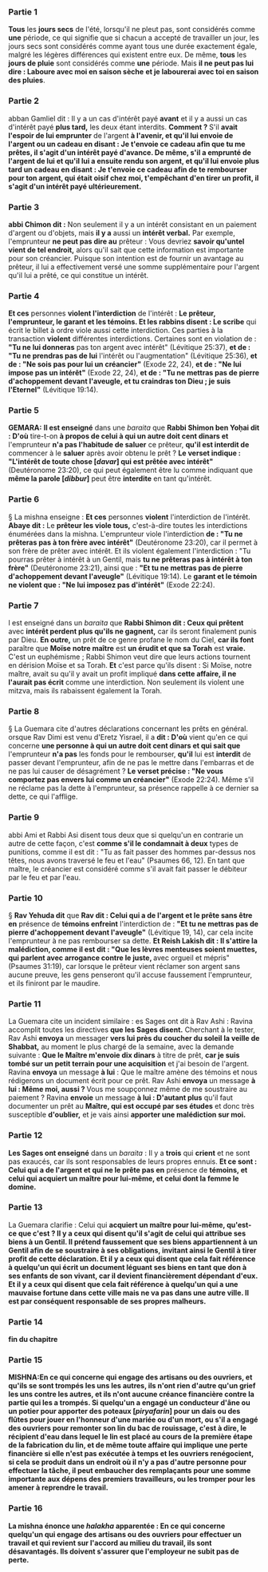 ### Partie 1
<b>Tous</b> les <b>jours secs</b> de l'été, lorsqu'il ne pleut pas, sont considérés comme <b>une</b> période, ce qui signifie que si chacun a accepté de travailler un jour, les jours secs sont considérés comme ayant tous une durée exactement égale, malgré les légères différences qui existent entre eux. De même, <b>tous</b> les <b>jours de pluie</b> sont considérés comme <b>une</b> période. Mais <b>il ne peut pas lui dire : Laboure avec moi en saison sèche</b> <b>et je labourerai avec toi en saison des pluies</b>.

### Partie 2
abban Gamliel dit : Il y a</b> un cas d'intérêt payé <b>avant</b> et il y a</b> aussi un cas d'intérêt payé <b>plus tard,</b> les deux étant interdits. <b>Comment ? </b> S'il <b>avait l'espoir de lui emprunter</b> de l'argent <b>à l'avenir, <b>et qu'il lui envoie</b> de l'argent ou un cadeau <b>en disant :</b> Je t'envoie ce cadeau <b>afin que tu me prêtes, il s'agit d'un <b>intérêt payé d'avance</b>.</b> De même, s'il a <b>emprunté</b> de l'argent <b>de lui et</b> qu'il lui a ensuite <b>rendu son argent, et qu'il</b> lui <b>envoie</b> plus tard un cadeau <b>en disant :</b> Je t'envoie ce cadeau afin de te rembourser <b>pour ton argent, qui était oisif chez moi,</b> t'empêchant d'en tirer un profit, <b>il s'agit d'un intérêt</b> payé <b>ultérieurement.</b>

### Partie 3
abbi Chimon dit :</b> Non seulement il y a un intérêt consistant en un paiement d'argent ou d'objets, mais <b>il y a</b> aussi un <b>intérêt verbal.</b> Par exemple, l'emprunteur <b>ne peut pas dire au</b> prêteur : Vous devriez <b>savoir qu'untel vient de tel endroit,</b> alors qu'il sait que cette information est importante pour son créancier. Puisque son intention est de fournir un avantage au prêteur, il lui a effectivement versé une somme supplémentaire pour l'argent qu'il lui a prêté, ce qui constitue un intérêt.

### Partie 4
<b>Et ces</b> personnes <b>violent l'interdiction</b> de l'intérêt : <b>Le prêteur, l'emprunteur, le garant et les témoins. Et les rabbins disent : Le scribe</b> qui écrit le billet à ordre viole aussi cette interdiction. Ces parties à la transaction <b>violent</b> différentes interdictions. Certaines sont en violation de : <b>"Tu ne lui donneras</b> pas ton argent avec intérêt" (Lévitique 25:37), <b>et de : "Tu ne prendras pas de lui</b> l'intérêt ou l'augmentation" (Lévitique 25:36), <b>et de : "Ne sois pas pour lui un créancier"</b> (Exode 22, 24), <b>et de : "Ne lui impose pas un intérêt"</b> (Exode 22, 24), <b>et de : "Tu ne mettras pas de pierre d'achoppement devant l'aveugle, et tu craindras ton Dieu ; je suis l'Eternel"</b> (Lévitique 19:14).

### Partie 5
<strong>GEMARA:</strong> <b>Il est enseigné</b> dans une <i>baraita</i> que <b>Rabbi Shimon ben Yoḥai dit : D'où</b> tire-t-on <b>à propos de celui à qui un autre doit cent dinars et</b> l'emprunteur <b>n'a pas l'habitude de saluer</b> ce prêteur, <b>qu'il est interdit de</b> commencer à le <b>saluer</b> après avoir obtenu le prêt ? <b>Le verset indique : "L'intérêt de toute chose [<i>davar</i>] qui est prêtée avec intérêt"</b> (Deutéronome 23:20), ce qui peut également être lu comme indiquant que <b>même la parole [<i>dibbur</i>]</b> peut être <b>interdite</b> en tant qu'intérêt.

### Partie 6
§ La mishna enseigne : <b>Et ces</b> personnes <b>violent</b> l'interdiction de l'intérêt. <b>Abaye dit :</b> Le <b>prêteur les viole tous,</b> c'est-à-dire toutes les interdictions énumérées dans la mishna. L'emprunteur viole</b> l'interdiction <b>de : "Tu ne prêteras pas à ton frère avec intérêt"</b> (Deutéronome 23:20), car il permet à son frère de prêter avec intérêt. Et ils violent également l'interdiction : "Tu pourras prêter à intérêt à un Gentil, mais <b>tu ne prêteras pas à intérêt à ton frère"</b> (Deutéronome 23:21), ainsi que : <b>"Et tu ne mettras pas de pierre d'achoppement devant l'aveugle"</b> (Lévitique 19:14). Le <b>garant et le témoin ne violent que : "Ne lui imposez pas d'intérêt"</b> (Exode 22:24).

### Partie 7
l est enseigné</b> dans un <i>baraita</i> que <b>Rabbi Shimon dit : Ceux qui prêtent</b> avec <b>intérêt perdent plus qu'ils ne gagnent,</b> car ils seront finalement punis par Dieu. <b>En outre,</b> un prêt de ce genre profane le nom du Ciel, <b>car ils font</b> paraître que <b>Moïse notre maître</b> est <b>un érudit et que sa Torah</b> est <b>vraie.</b> C'est un euphémisme ; Rabbi Shimon veut dire que leurs actions tournent en dérision Moïse et sa Torah. <b>Et</b> c'est parce qu'ils disent : Si Moïse, notre maître, avait su qu'il y avait un profit</b> impliqué <b>dans cette affaire, il ne l'aurait pas écrit</b> comme une interdiction. Non seulement ils violent une mitzva, mais ils rabaissent également la Torah.

### Partie 8
§ La Guemara cite d'autres déclarations concernant les prêts en général. orsque Rav Dimi est venu</b> d'Eretz Yisrael, il a <b>dit : D'où</b> vient qu'en ce qui concerne <b>une personne à qui un autre doit cent dinars et qui sait que</b> l'emprunteur <b>n'a pas</b> les fonds pour le rembourser, <b>qu'il</b> lui est <b>interdit</b> de passer devant</b> l'emprunteur, afin de ne pas le mettre dans l'embarras et de ne pas lui causer de désagrément ? <b>Le verset précise : "Ne vous comportez pas envers lui comme un créancier"</b> (Exode 22:24). Même s'il ne réclame pas la dette à l'emprunteur, sa présence rappelle à ce dernier sa dette, ce qui l'afflige.

### Partie 9
abbi Ami et Rabbi Asi disent tous deux</b> que si quelqu'un en contrarie un autre de cette façon, c'est <b>comme s'il le condamnait à deux</b> types de punitions, comme il est dit : "Tu as fait passer des hommes par-dessus nos têtes, nous avons traversé le feu et l'eau" (Psaumes 66, 12). En tant que maître, le créancier est considéré comme s'il avait fait passer le débiteur par le feu et par l'eau.

### Partie 10
§ <b>Rav Yehuda dit</b> que <b>Rav dit : Celui qui a de l'argent et le prête sans être en</b> présence de <b>témoins enfreint</b> l'interdiction de : <b>"Et tu ne mettras pas de pierre d'achoppement devant l'aveugle"</b> (Lévitique 19, 14), car cela incite l'emprunteur à ne pas rembourser sa dette. <b>Et Reish Lakish dit : Il s'attire la malédiction, comme il est dit : "Que les lèvres menteuses soient muettes, qui parlent avec arrogance contre le juste, </b> avec orgueil et mépris" (Psaumes 31:19), car lorsque le prêteur vient réclamer son argent sans aucune preuve, les gens penseront qu'il accuse faussement l'emprunteur, et ils finiront par le maudire.

### Partie 11
La Guemara cite un incident similaire : es Sages ont dit à Rav Ashi : Ravina accomplit toutes</b> les directives <b>que les Sages disent.</b> Cherchant à le tester, Rav Ashi <b>envoya</b> un messager <b>vers lui près du coucher du soleil la veille de Shabbat,</b> au moment le plus chargé de la semaine, avec la demande suivante : <b>Que le Maître m'envoie dix dinars</b> à titre de prêt, <b>car je suis tombé sur un petit terrain pour une acquisition</b> et j'ai besoin de l'argent. Ravina <b>envoya</b> un message <b>à lui</b> : Que le maître amène des témoins et nous rédigerons un document écrit</b> pour ce prêt. Rav Ashi <b>envoya</b> un message <b>à lui : Même moi, aussi ? </b> Vous me soupçonnez même de me soustraire au paiement ? Ravina <b>envoie</b> un message <b>à lui : D'autant plus</b> qu'il faut documenter un prêt au <b>Maître, qui est occupé par ses études</b> et donc très susceptible <b>d'oublier,</b> et je vais ainsi <b>apporter une malédiction sur moi.</b>

### Partie 12
<b>Les Sages ont enseigné</b> dans un <i>baraita</i> : Il y a <b>trois</b> qui <b>crient</b> et ne sont pas exaucés,</b> car ils sont responsables de leurs propres ennuis. <b>Et ce sont : Celui qui a de l'argent et qui ne le prête pas en</b> présence de <b>témoins, et celui qui acquiert un maître pour lui-même, et celui dont la femme le domine.</b>

### Partie 13
La Guemara clarifie : Celui qui <b>acquiert un maître pour lui-même, qu'est-ce que c'est ? Il y a ceux qui disent qu'il s'agit de celui qui attribue ses biens à un Gentil. Il prétend faussement que ses biens appartiennent à un Gentil afin de se soustraire à ses obligations, invitant ainsi le Gentil à tirer profit de cette déclaration. Et <b>il y a</b> ceux <b>qui disent</b> que cela fait référence à quelqu'un <b>qui écrit</b> un document léguant <b>ses biens</b> en tant que don <b>à ses enfants de son vivant,</b> car il devient financièrement dépendant d'eux. Et <b>il y a</b> ceux <b>qui disent que</b> cela fait référence à quelqu'un <b>qui a une mauvaise fortune</b> <b>dans cette ville mais ne va pas dans une autre ville.</b> Il est par conséquent responsable de ses propres malheurs.

### Partie 14
fin du chapitre

### Partie 15
<strong>MISHNA:</strong>En ce qui concerne <b>qui engage des artisans</b> ou des ouvriers, <b>et qu'ils se sont trompés les uns les autres, ils n'ont rien d'autre qu'un grief les uns contre les autres,</b> et ils n'ont aucune créance financière contre la partie qui les a trompés. Si quelqu'un <b>a engagé un conducteur d'âne ou un potier pour apporter des poteaux [<i>piryafarin</i>]</b> pour un dais <b>ou des flûtes</b> pour jouer en l'honneur <b>d'une mariée ou d'un mort, ou</b> s'il a engagé des <b>ouvriers pour remonter son lin du bac de rouissage,</b> c'est à dire, le récipient d'eau dans lequel le lin est placé au cours de la première étape de la fabrication du lin, <b>et</b> de même <b>toute affaire qui</b> implique une <b>perte financière</b> si elle n'est pas exécutée à temps <b>et</b> les ouvriers <b>renégocient,</b> si cela se produit dans <b>un endroit où il n'y a pas</b> d'autre <b>personne</b> pour effectuer la tâche, <b>il peut embaucher</b> des remplaçants pour une somme importante <b>aux dépens</b> des premiers travailleurs, <b>ou les tromper</b> pour les amener à reprendre le travail.

### Partie 16
La mishna énonce une <i>halakha</i> apparentée : En ce qui concerne <b>quelqu'un qui engage des artisans</b> ou des ouvriers pour effectuer un travail <b>et qui revient</b> sur l'accord au milieu du travail, <b>ils sont désavantagés.</b> Ils doivent s'assurer que l'employeur ne subit pas de perte.